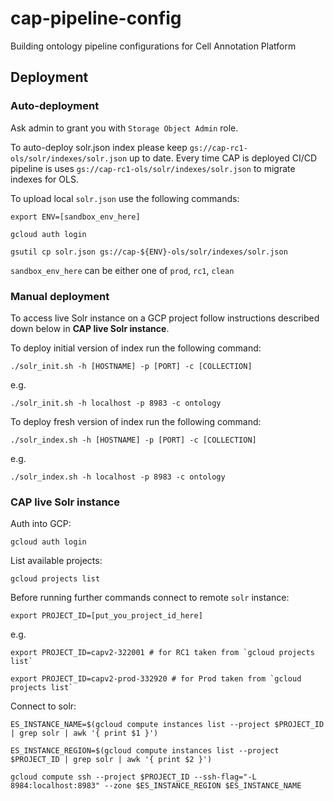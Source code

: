 # cap-pipeline-config
Building ontology pipeline configurations for Cell Annotation Platform

## Deployment

### Auto-deployment

Ask admin to grant you with `Storage Object Admin` role.

To auto-deploy solr.json index please keep `gs://cap-rc1-ols/solr/indexes/solr.json` up to date. Every time CAP is deployed
CI/CD pipeline is uses `gs://cap-rc1-ols/solr/indexes/solr.json` to migrate indexes for OLS.

To upload local `solr.json` use the following commands:

    export ENV=[sandbox_env_here]

    gcloud auth login

    gsutil cp solr.json gs://cap-${ENV}-ols/solr/indexes/solr.json

`sandbox_env_here` can be either one of `prod`, `rc1`, `clean`

### Manual deployment

To access live Solr instance on a GCP project follow instructions described down below in **CAP live Solr instance**.

To deploy initial version of index run the following command:

    ./solr_init.sh -h [HOSTNAME] -p [PORT] -c [COLLECTION]

e.g.

    ./solr_init.sh -h localhost -p 8983 -c ontology

To deploy fresh version of index run the following command:

    ./solr_index.sh -h [HOSTNAME] -p [PORT] -c [COLLECTION]

e.g.

    ./solr_index.sh -h localhost -p 8983 -c ontology


### CAP live Solr instance

Auth into GCP:

    gcloud auth login

List available projects:

    gcloud projects list

Before running further commands connect to remote `solr` instance:

    export PROJECT_ID=[put_you_project_id_here]

e.g.

    export PROJECT_ID=capv2-322001 # for RC1 taken from `gcloud projects list`

    export PROJECT_ID=capv2-prod-332920 # for Prod taken from `gcloud projects list`

Connect to solr:

    ES_INSTANCE_NAME=$(gcloud compute instances list --project $PROJECT_ID | grep solr | awk '{ print $1 }')

    ES_INSTANCE_REGION=$(gcloud compute instances list --project $PROJECT_ID | grep solr | awk '{ print $2 }')

    gcloud compute ssh --project $PROJECT_ID --ssh-flag="-L 8984:localhost:8983" --zone $ES_INSTANCE_REGION $ES_INSTANCE_NAME

